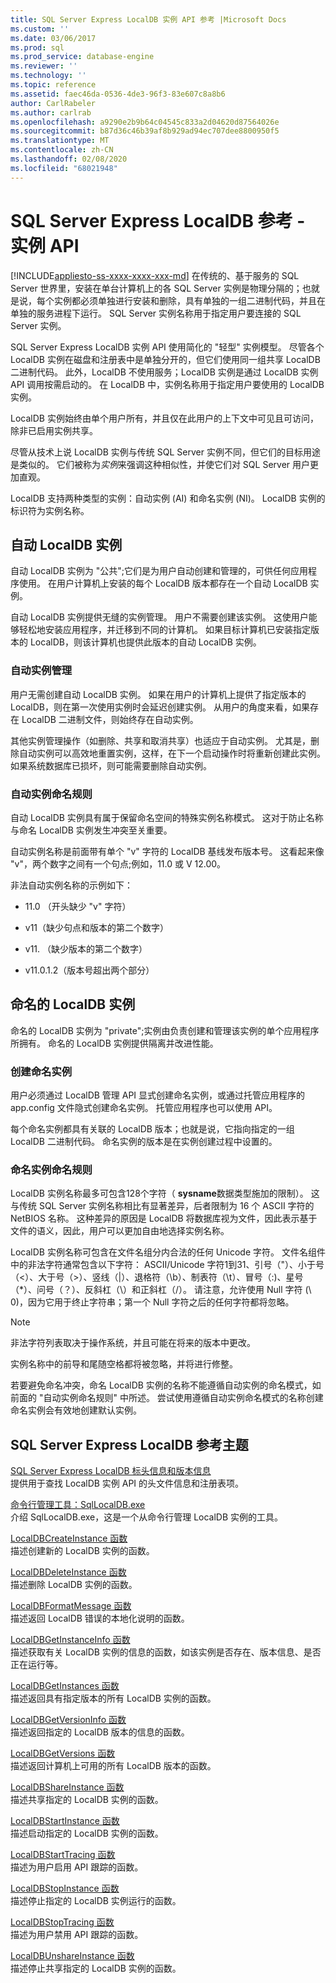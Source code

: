 ```yaml
---
title: SQL Server Express LocalDB 实例 API 参考 |Microsoft Docs
ms.custom: ''
ms.date: 03/06/2017
ms.prod: sql
ms.prod_service: database-engine
ms.reviewer: ''
ms.technology: ''
ms.topic: reference
ms.assetid: faec46da-0536-4de3-96f3-83e607c8a8b6
author: CarlRabeler
ms.author: carlrab
ms.openlocfilehash: a9290e2b9b64c04545c833a2d04620d87564026e
ms.sourcegitcommit: b87d36c46b39af8b929ad94ec707dee8800950f5
ms.translationtype: MT
ms.contentlocale: zh-CN
ms.lasthandoff: 02/08/2020
ms.locfileid: "68021948"
---
```

# <a name="sql-server-express-localdb-reference---instance-apis"></a>SQL Server Express LocalDB 参考 - 实例 API
[!INCLUDE[appliesto-ss-xxxx-xxxx-xxx-md](../../includes/appliesto-ss-xxxx-xxxx-xxx-md.md)]
  在传统的、基于服务的 SQL Server 世界里，安装在单台计算机上的各 SQL Server 实例是物理分隔的；也就是说，每个实例都必须单独进行安装和删除，具有单独的一组二进制代码，并且在单独的服务进程下运行。 SQL Server 实例名称用于指定用户要连接的 SQL Server 实例。  
  
 SQL Server Express LocalDB 实例 API 使用简化的 "轻型" 实例模型。 尽管各个 LocalDB 实例在磁盘和注册表中是单独分开的，但它们使用同一组共享 LocalDB 二进制代码。 此外，LocalDB 不使用服务；LocalDB 实例是通过 LocalDB 实例 API 调用按需启动的。 在 LocalDB 中，实例名称用于指定用户要使用的 LocalDB 实例。  
  
 LocalDB 实例始终由单个用户所有，并且仅在此用户的上下文中可见且可访问，除非已启用实例共享。  
  
 尽管从技术上说 LocalDB 实例与传统 SQL Server 实例不同，但它们的目标用途是类似的。 它们被称为*实例*来强调这种相似性，并使它们对 SQL Server 用户更加直观。  
  
 LocalDB 支持两种类型的实例：自动实例 (AI) 和命名实例 (NI)。 LocalDB 实例的标识符为实例名称。  
  
## <a name="automatic-localdb-instances"></a>自动 LocalDB 实例  
 自动 LocalDB 实例为 "公共";它们是为用户自动创建和管理的，可供任何应用程序使用。 在用户计算机上安装的每个 LocalDB 版本都存在一个自动 LocalDB 实例。  
  
 自动 LocalDB 实例提供无缝的实例管理。 用户不需要创建该实例。 这使用户能够轻松地安装应用程序，并迁移到不同的计算机。 如果目标计算机已安装指定版本的 LocalDB，则该计算机也提供此版本的自动 LocalDB 实例。  
  
### <a name="automatic-instance-management"></a>自动实例管理  
 用户无需创建自动 LocalDB 实例。 如果在用户的计算机上提供了指定版本的 LocalDB，则在第一次使用实例时会延迟创建实例。 从用户的角度来看，如果存在 LocalDB 二进制文件，则始终存在自动实例。  
  
 其他实例管理操作（如删除、共享和取消共享）也适应于自动实例。 尤其是，删除自动实例可以高效地重置实例，这样，在下一个启动操作时将重新创建此实例。 如果系统数据库已损坏，则可能需要删除自动实例。  
  
### <a name="automatic-instance-naming-rules"></a>自动实例命名规则  
 自动 LocalDB 实例具有属于保留命名空间的特殊实例名称模式。 这对于防止名称与命名 LocalDB 实例发生冲突至关重要。  
  
 自动实例名称是前面带有单个 "v" 字符的 LocalDB 基线发布版本号。 这看起来像 "v"，两个数字之间有一个句点;例如，11.0 或 V 12.00。  
  
 非法自动实例名称的示例如下：  
  
-   11.0 （开头缺少 "v" 字符）  
  
-   v11（缺少句点和版本的第二个数字）  
  
-   v11. （缺少版本的第二个数字）  
  
-   v11.0.1.2（版本号超出两个部分）  
  
## <a name="named-localdb-instances"></a>命名的 LocalDB 实例  
 命名的 LocalDB 实例为 "private";实例由负责创建和管理该实例的单个应用程序所拥有。 命名的 LocalDB 实例提供隔离并改进性能。  
  
### <a name="named-instance-creation"></a>创建命名实例  
 用户必须通过 LocalDB 管理 API 显式创建命名实例，或通过托管应用程序的 app.config 文件隐式创建命名实例。 托管应用程序也可以使用 API。  
  
 每个命名实例都具有关联的 LocalDB 版本；也就是说，它指向指定的一组 LocalDB 二进制代码。 命名实例的版本是在实例创建过程中设置的。  
  
### <a name="named-instance-naming-rules"></a>命名实例命名规则  
 LocalDB 实例名称最多可包含128个字符（ **sysname**数据类型施加的限制）。 这与传统 SQL Server 实例名称相比有显著差异，后者限制为 16 个 ASCII 字符的 NetBIOS 名称。 这种差异的原因是 LocalDB 将数据库视为文件，因此表示基于文件的语义，因此，用户可以更加自由地选择实例名称。  
  
 LocalDB 实例名称可包含在文件名组分内合法的任何 Unicode 字符。 文件名组件中的非法字符通常包含以下字符： ASCII/Unicode 字符1到31、引号（"）、小于号（\<）、大于号（>）、竖线（|）、退格符（\b）、制表符（\t）、冒号（:)、星号（*）、问号（？）、反斜杠（\\）和正斜杠（/）。 请注意，允许使用 Null 字符 (\ 0)，因为它用于终止字符串；第一个 Null 字符之后的任何字符都将忽略。  
  
> [!NOTE]  
>  非法字符列表取决于操作系统，并且可能在将来的版本中更改。  
  
 实例名称中的前导和尾随空格都将被忽略，并将进行修整。  
  
 若要避免命名冲突，命名 LocalDB 实例的名称不能遵循自动实例的命名模式，如前面的 "自动实例命名规则" 中所述。 尝试使用遵循自动实例命名模式的名称创建命名实例会有效地创建默认实例。  
  
## <a name="sql-server-express-localdb-reference-topics"></a>SQL Server Express LocalDB 参考主题  
 [SQL Server Express LocalDB 标头信息和版本信息](../../relational-databases/express-localdb-instance-apis/sql-server-express-localdb-header-and-version-information.md)  
 提供用于查找 LocalDB 实例 API 的头文件信息和注册表项。  
  
 [命令行管理工具：SqlLocalDB.exe](../../relational-databases/express-localdb-instance-apis/command-line-management-tool-sqllocaldb-exe.md)  
 介绍 SqlLocalDB.exe，这是一个从命令行管理 LocalDB 实例的工具。  
  
 [LocalDBCreateInstance 函数](../../relational-databases/express-localdb-instance-apis/localdbcreateinstance-function.md)  
 描述创建新的 LocalDB 实例的函数。  
  
 [LocalDBDeleteInstance 函数](../../relational-databases/express-localdb-instance-apis/localdbdeleteinstance-function.md)  
 描述删除 LocalDB 实例的函数。  
  
 [LocalDBFormatMessage 函数](../../relational-databases/express-localdb-instance-apis/localdbformatmessage-function.md)  
 描述返回 LocalDB 错误的本地化说明的函数。  
  
 [LocalDBGetInstanceInfo 函数](../../relational-databases/express-localdb-instance-apis/localdbgetinstanceinfo-function.md)  
 描述获取有关 LocalDB 实例的信息的函数，如该实例是否存在、版本信息、是否正在运行等。  
  
 [LocalDBGetInstances 函数](../../relational-databases/express-localdb-instance-apis/localdbgetinstances-function.md)  
 描述返回具有指定版本的所有 LocalDB 实例的函数。  
  
 [LocalDBGetVersionInfo 函数](../../relational-databases/express-localdb-instance-apis/localdbgetversioninfo-function.md)  
 描述返回指定的 LocalDB 版本的信息的函数。  
  
 [LocalDBGetVersions 函数](../../relational-databases/express-localdb-instance-apis/localdbgetversions-function.md)  
 描述返回计算机上可用的所有 LocalDB 版本的函数。  
  
 [LocalDBShareInstance 函数](../../relational-databases/express-localdb-instance-apis/localdbshareinstance-function.md)  
 描述共享指定的 LocalDB 实例的函数。  
  
 [LocalDBStartInstance 函数](../../relational-databases/express-localdb-instance-apis/localdbstartinstance-function.md)  
 描述启动指定的 LocalDB 实例的函数。  
  
 [LocalDBStartTracing 函数](../../relational-databases/express-localdb-instance-apis/localdbstarttracing-function.md)  
 描述为用户启用 API 跟踪的函数。  
  
 [LocalDBStopInstance 函数](../../relational-databases/express-localdb-instance-apis/localdbstopinstance-function.md)  
 描述停止指定的 LocalDB 实例运行的函数。  
  
 [LocalDBStopTracing 函数](../../relational-databases/express-localdb-instance-apis/localdbstoptracing-function.md)  
 描述为用户禁用 API 跟踪的函数。  
  
 [LocalDBUnshareInstance 函数](../../relational-databases/express-localdb-instance-apis/localdbunshareinstance-function.md)  
 描述停止共享指定的 LocalDB 实例的函数。  
  
  
